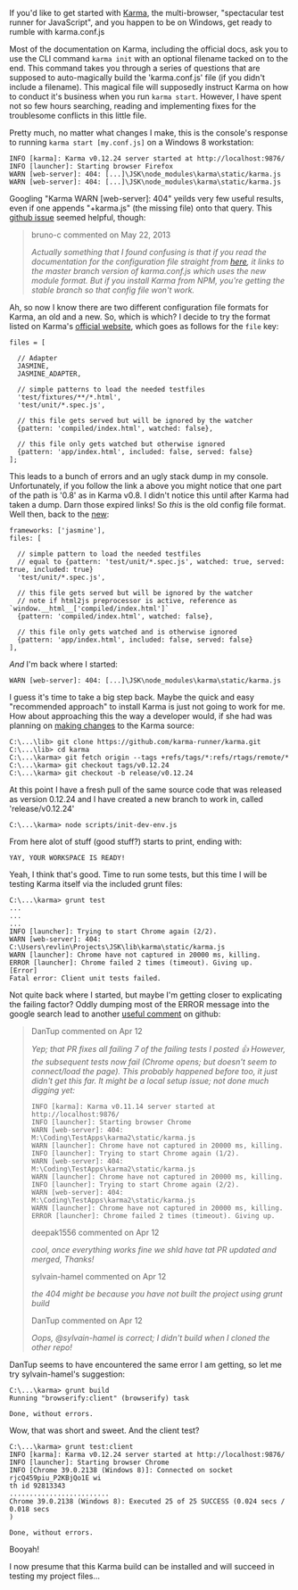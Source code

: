 If you'd like to get started with [Karma](http://karma-runner.github.io/), the multi-browser, "spectacular test runner for JavaScript", and you happen to be on Windows, get ready to rumble with karma.conf.js

Most of the documentation on Karma, including the official docs, ask you to use the CLI command ```karma init``` with an optional filename tacked on to the end. This command takes you through a series of questions that are supposed to auto-magically build the 'karma.conf.js' file (if you didn't include a filename). This magical file will supposedly instruct Karma on how to conduct it's business when you run ```karma start```. However, I have spent not so few hours searching, reading and implementing fixes for the troublesome conflicts in this little file. 

Pretty much, no matter what changes I make, this is the console's response to running ```karma start [my.conf.js]``` on a Windows 8 workstation:
```
INFO [karma]: Karma v0.12.24 server started at http://localhost:9876/
INFO [launcher]: Starting browser Firefox
WARN [web-server]: 404: [...]\JSK\node_modules\karma\static/karma.js
WARN [web-server]: 404: [...]\JSK\node_modules\karma\static/karma.js
```

Googling "Karma WARN [web-server]: 404" yeilds very few useful results, even if one appends "+karma.js" (the missing file) onto that query. This [github issue](https://github.com/karma-runner/karma/issues/554) seemed helpful, though:

> bruno-c commented on May 22, 2013
>
> _Actually something that I found confusing is that if 
> you read the documentation for the configuration file 
> straight from [here](https://github.com/karma-runner/karma/issues/554), it links to the master branch 
> version of karma.conf.js which uses the new module format. 
> But if you install Karma from NPM, you're getting the 
> stable branch so that config file won't work._

Ah, so now I know there are two different configuration file formats for Karma, an old and a new. So, which is which? I decide to try the format listed on Karma's [official website](http://karma-runner.github.io/0.8/config/files.html), which goes as follows for the ```file``` key:
```
files = [

  // Adapter
  JASMINE,
  JASMINE_ADAPTER,

  // simple patterns to load the needed testfiles
  'test/fixtures/**/*.html',
  'test/unit/*.spec.js',

  // this file gets served but will be ignored by the watcher
  {pattern: 'compiled/index.html', watched: false},

  // this file only gets watched but otherwise ignored
  {pattern: 'app/index.html', included: false, served: false}
];
```

This leads to a bunch of errors and an ugly stack dump in my console. Unfortunately, if you follow the link a above you might notice that one part of the path is '0.8' as in Karma v0.8. I didn't notice this until after Karma had taken a dump. Darn those expired links! So *this* is the old config file format. Well then, back to the [new](http://karma-runner.github.io/0.12/config/files.html):  
```
frameworks: ['jasmine'],
files: [

  // simple pattern to load the needed testfiles
  // equal to {pattern: 'test/unit/*.spec.js', watched: true, served: true, included: true}
  'test/unit/*.spec.js',

  // this file gets served but will be ignored by the watcher
  // note if html2js preprocessor is active, reference as `window.__html__['compiled/index.html']`
  {pattern: 'compiled/index.html', watched: false},

  // this file only gets watched and is otherwise ignored
  {pattern: 'app/index.html', included: false, served: false}
],
```

*And* I'm back where I started:
```
WARN [web-server]: 404: [...]\JSK\node_modules\karma\static/karma.js
```

I guess it's time to take a big step back. Maybe the quick and easy "recommended approach" to install Karma is just not going to work for me. How about approaching this the way a developer would, if she had was planning on [making changes](http://karma-runner.github.io/0.12/dev/making-changes.html) to the Karma source:
```
C:\...\lib> git clone https://github.com/karma-runner/karma.git
C:\...\lib> cd karma
C:\...\karma> git fetch origin --tags +refs/tags/*:refs/rtags/remote/*
C:\...\karma> git checkout tags/v0.12.24
C:\...\karma> git checkout -b release/v0.12.24
```

At this point I have a fresh pull of the same source code that was released as version 0.12.24 and I have created a new branch to work in, called 'release/v0.12.24'
```
C:\...\karma> node scripts/init-dev-env.js
```

From here alot of stuff (good stuff?) starts to print, ending with:
```
YAY, YOUR WORKSPACE IS READY!
```

Yeah, I think that's good. Time to run some tests, but this time I will be testing Karma itself via the included grunt files:
```
C:\...\karma> grunt test
...
...
...
INFO [launcher]: Trying to start Chrome again (2/2).
WARN [web-server]: 404: C:\Users\revlin\Projects\JSK\lib\karma\static/karma.js
WARN [launcher]: Chrome have not captured in 20000 ms, killing.
ERROR [launcher]: Chrome failed 2 times (timeout). Giving up.
[Error]
Fatal error: Client unit tests failed.

```

Not quite back where I started, but maybe I'm getting closer to explicating the failing factor? Oddly dumping most of the ERROR message into the google search lead to another [useful comment](https://github.com/karma-runner/karma/issues/1028) on github:

> DanTup commented on Apr 12
>
> _Yep; that PR fixes all failing 7 of the failing tests I posted :thumbsup:
> However, the subsequent tests now fail (Chrome opens; but doesn't seem to 
> connect/load the page). This probably happened before too, it just didn't 
> get this far. It might be a local setup issue; not done much digging yet:_
> ```
> INFO [karma]: Karma v0.11.14 server started at http://localhost:9876/
> INFO [launcher]: Starting browser Chrome
> WARN [web-server]: 404: M:\Coding\TestApps\karma2\static/karma.js
> WARN [launcher]: Chrome have not captured in 20000 ms, killing.
> INFO [launcher]: Trying to start Chrome again (1/2).
> WARN [web-server]: 404: M:\Coding\TestApps\karma2\static/karma.js
> WARN [launcher]: Chrome have not captured in 20000 ms, killing.
> INFO [launcher]: Trying to start Chrome again (2/2).
> WARN [web-server]: 404: M:\Coding\TestApps\karma2\static/karma.js
> WARN [launcher]: Chrome have not captured in 20000 ms, killing.
> ERROR [launcher]: Chrome failed 2 times (timeout). Giving up.
> ```
>
> deepak1556 commented on Apr 12
>
> _cool, once everything works fine we shld have tat PR updated and merged, Thanks!_
>
>
> sylvain-hamel commented on Apr 12
>
> _the 404 might be because you have not built the project using grunt build_
>
>
> DanTup commented on Apr 12
>
> _Oops, @sylvain-hamel is correct; I didn't build when I cloned the other repo!_
>

DanTup seems to have encountered the same error I am getting, so let me try sylvain-hamel's suggestion:
```
C:\...\karma> grunt build
Running "browserify:client" (browserify) task

Done, without errors.
```

Wow, that was short and sweet. And the client test?
```
C:\...\karma> grunt test:client
INFO [karma]: Karma v0.12.24 server started at http://localhost:9876/
INFO [launcher]: Starting browser Chrome
INFO [Chrome 39.0.2138 (Windows 8)]: Connected on socket rjcQ459piu_P2KBjQo1E wi
th id 92813343
.........................
Chrome 39.0.2138 (Windows 8): Executed 25 of 25 SUCCESS (0.024 secs / 0.018 secs
)

Done, without errors.

```

Booyah! 

I now presume that this Karma build can be installed and will succeed in testing my project files...



